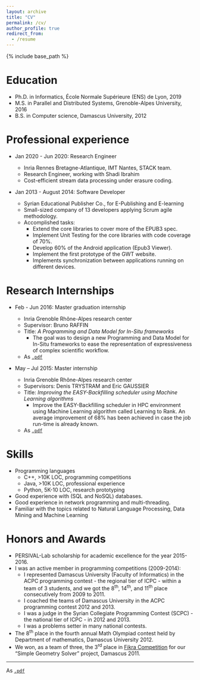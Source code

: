 ```yaml
---
layout: archive
title: "CV"
permalink: /cv/
author_profile: true
redirect_from:
  - /resume
---
```


{% include base_path %}

Education
======
* Ph.D. in Informatics, École Normale Supérieure (ENS) de Lyon, 2019
* M.S. in Parallel and Distributed Systems, Grenoble-Alpes University, 2016
* B.S. in Computer science, Damascus University, 2012

<!--
Publications
======
  <ul>{% for post in site.publications %}
    {% include archive-single-cv.html %}
  {% endfor %}</ul>
-->

Professional experience
======
* Jan 2020 - Jun 2020: Research Engineer
  * Inria Rennes Bretagne-Atlantique, IMT Nantes, STACK team.
  * Research Engineer, working with Shadi Ibrahim
  * Cost-efficient stream data processing under erasure coding.


* Jan 2013 - August 2014: Software Developer
  * Syrian Educational Publisher Co., for E-Publishing and E-learning
  * Small-sized company of 13 developers applying Scrum agile methodology.
  * Accomplished tasks:
    - Extend the core libraries to cover more of the EPUB3 spec.
    - Implement Unit Testing for the core libraries with code coverage of 70%.
    - Develop 60% of the Android application (Epub3 Viewer).
    - Implement the first prototype of the GWT website.
    - Implements synchronization between applications running on different devices.


Research Internships
======
* Feb - Jun 2016: Master graduation internship
  * Inria Grenoble Rhône-Alpes research center
  * Supervisor: Bruno RAFFIN
  * Title: *A Programming and Data Model for In-Situ frameworks*
    + The goal was to design a new Programming and Data Model for In-Situ frameworks to ease the representation of expressiveness of complex scientific workflow.
  * As [`.pdf`](../files/master-2-internship-report.pdf)


* May – Jul 2015: Master internship
  * Inria Grenoble Rhône-Alpes research center
  * Supervisors: Denis TRYSTRAM and Eric GAUSSIER
  * Title: *Improving the EASY-Backfilling scheduler using Machine Learning algorithms*
    + Improve the EASY-Backfilling scheduler in HPC environment using Machine Learning algorithm called Learning to Rank. An average improvement of 68% has been achieved in case the job run-time is already known.
  * As [`.pdf`](../files/master-1-internship-report.pdf)


Skills
======
* Programming languages
  * C++, >10K LOC, programming competitions
  * Java, >10K LOC, professional experience
  * Python, 5K-10 LOC, research prototyping
* Good experience with (SQL and NoSQL) databases.
* Good experience in network programming and multi-threading.
* Familiar with the topics related to Natural Language Processing, Data Mining and Machine Learning


Honors and Awards
======
* PERSIVAL-Lab scholarship for academic excellence for the year 2015-2016.
* I was an active member in programming competitions (2009-2014):
  - I represented Damascus University (Faculty of Informatics) in the ACPC programming contest - the regional tier of ICPC - within a team of 3 students, and we got the 8<sup>th</sup>, 14<sup>th</sup>, and 11<sup>th</sup> place consecutively from 2009 to 2011.
  - I coached the teams of Damascus University in the ACPC programming contest 2012 and 2013.
  - I was a judge in the Syrian Collegiate Programming Contest (SCPC) - the national tier of ICPC - in 2012 and 2013.
  - I was a problems setter in many national contests.
* The 8<sup>th</sup> place in the fourth annual Math Olympiad contest held by Department of mathematics, Damascus University 2012.
* We won, as a team of three, the 3<sup>rd</sup> place in [Fikra Competition](http://www.ti-scs.org/news/view.php?id=20#mainTd) for our “Simple Geometry Solver” project, Damascus 2011.

<!-- Talks
======
  <ul>{% for post in site.talks %}
    {% include archive-single-talk-cv.html %}
  {% endfor %}</ul>

Teaching
======
  <ul>{% for post in site.teaching %}
    {% include archive-single-cv.html %}
  {% endfor %}</ul>

Service and leadership
======
* Currently signed in to 43 different slack teams
-->

<hr>

As [`.pdf`](../files/CV_JAD_DARROUS_1P_2020.pdf)
